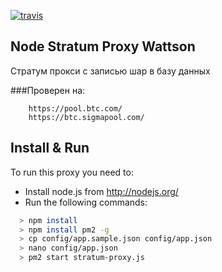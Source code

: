 [![travis](https://img.shields.io/travis/TigerND/node-stratum-proxy.svg)](https://travis-ci.org/TigerND/node-stratum-proxy)
## Node Stratum Proxy Wattson
Стратум прокси с записью шар в базу данных

###Проверен на:
```
    https://pool.btc.com/
    https://btc.sigmapool.com/
```

## Install & Run

To run this proxy you need to:
* Install node.js from http://nodejs.org/
* Run the following commands:
```sh
  > npm install
  > npm install pm2 -g
  > cp config/app.sample.json config/app.json
  > nano config/app.json
  > pm2 start stratum-proxy.js
```


